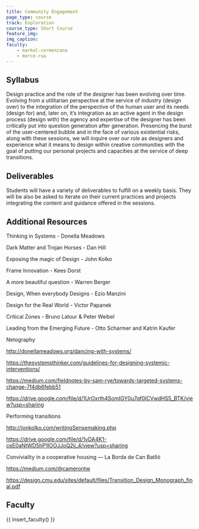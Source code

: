 ```yaml
---
title: Community Engagement
page_type: course
track: Exploration
course_type: Short Course
feature_img: 
img_caption: 
faculty: 
    - markel-cormenzana
    - merce-rua
---
```


## Syllabus

Design practice and the role of the designer has been evolving over time. Evolving from a utilitarian perspective at the service of industry (design over) to the integration of the perspective of the human user and its needs (design for) and, later on,  it’s integration as an active agent in the design process (design with) the agency and expertise of the designer has been critically put into question generation after generation. Presencing the burst of the user-centered bubble and in the face of various existential risks, along with these sessions, we will inquire over our role as designers and experience what it means to design within creative communities with the goal of putting our personal projects and capacities at the service of deep transitions.  

## Deliverables

Students will have a variety of deliverables to fulfill on a weekly basis. They will be also be asked to iterate on their current practices and projects integrating the content and guidance offered in the sessions.

## Additional Resources

Thinking in Systems - Donella Meadows

Dark Matter and Trojan Horses - Dan Hill

Exposing the magic of Design - John Kolko

Frame Innovation - Kees Dorst

A more beautiful question - Warren Berger

Design, When everybody Designs - Ezio Manzini

Design for the Real World - Victor Papanek

Critical Zones - Bruno Latour & Peter Weibel

Leading from the Emerging Future - Otto Scharmer and Katrin Kaufer

Netography

http://donellameadows.org/dancing-with-systems/

https://thesystemsthinker.com/guidelines-for-designing-systemic-interventions/

https://medium.com/fieldnotes-by-sam-rye/towards-targeted-systems-change-7f4db6febb51

https://drive.google.com/file/d/1UrOxrth4SomIGY0u7qf0lCVwdHS5_BTK/view?usp=sharing

Performing transitions

http://jonkolko.com/writingSensemaking.php

https://drive.google.com/file/d/1vDA4K1-ceE0aNtWD5hP1IOOJJoQ2jj_4/view?usp=sharing

Conviviality in a cooperative housing — La Borda de Can Batlló

https://medium.com/@camerontw

https://design.cmu.edu/sites/default/files/Transition_Design_Monograph_final.pdf

## Faculty

{{ insert_faculty() }}